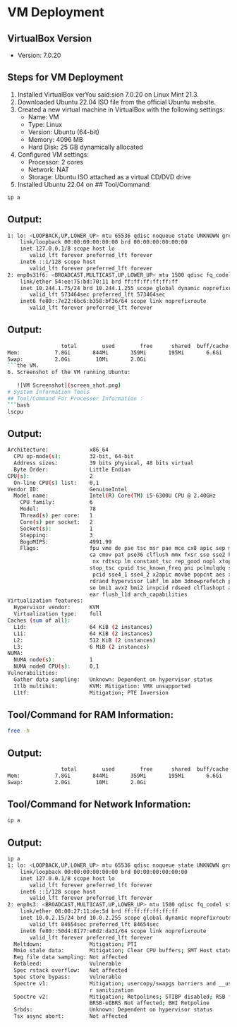 # VM Deployment

## VirtualBox Version
- Version: 7.0.20

## Steps for VM Deployment
1. Installed VirtualBox verYou said:sion 7.0.20 on Linux Mint 21.3.
2. Downloaded Ubuntu 22.04 ISO file from the official Ubuntu website.
3. Created a new virtual machine in VirtualBox with the following settings:
   - Name: VM
   - Type: Linux
   - Version: Ubuntu (64-bit)
   - Memory: 4096 MB
   - Hard Disk: 25 GB dynamically allocated
4. Configured VM settings:
   - Processor: 2 cores
   - Network: NAT
   - Storage: Ubuntu ISO attached as a virtual CD/DVD drive
5. Installed Ubuntu 22.04 on ## Tool/Command:
```bash
ip a
```
## Output:
```bash
1: lo: <LOOPBACK,UP,LOWER_UP> mtu 65536 qdisc noqueue state UNKNOWN group default qlen 1000
    link/loopback 00:00:00:00:00:00 brd 00:00:00:00:00:00
    inet 127.0.0.1/8 scope host lo
       valid_lft forever preferred_lft forever
    inet6 ::1/128 scope host 
       valid_lft forever preferred_lft forever
2: enp0s31f6: <BROADCAST,MULTICAST,UP,LOWER_UP> mtu 1500 qdisc fq_codel state UP group default qlen 1000
    link/ether 54:ee:75:bd:70:11 brd ff:ff:ff:ff:ff:ff
    inet 10.244.1.75/24 brd 10.244.1.255 scope global dynamic noprefixroute enp0s31f6
       valid_lft 573464sec preferred_lft 573464sec
    inet6 fe80::7e22:6bc6:b358:bf36/64 scope link noprefixroute 
       valid_lft forever preferred_lft forever
```
## Output:
```bash
                 total        used        free      shared  buff/cache   available
Mem:           7.8Gi       844Mi       359Mi       195Mi       6.6Gi       6.5Gi
Swap:          2.0Gi        10Mi       2.0Gi
```the VM.
6. Screenshot of the VM running Ubuntu:
   
   ![VM Screenshot](screen_shot.png)
# System Information Tools
## Tool/Command For Processor Information :
```bash
lscpu
```
## Output:
```bash
Architecture:             x86_64
  CPU op-mode(s):         32-bit, 64-bit
  Address sizes:          39 bits physical, 48 bits virtual
  Byte Order:             Little Endian
CPU(s):                   2
  On-line CPU(s) list:    0,1
Vendor ID:                GenuineIntel
  Model name:             Intel(R) Core(TM) i5-6300U CPU @ 2.40GHz
    CPU family:           6
    Model:                78
    Thread(s) per core:   1
    Core(s) per socket:   2
    Socket(s):            1
    Stepping:             3
    BogoMIPS:             4991.99
    Flags:                fpu vme de pse tsc msr pae mce cx8 apic sep mtrr pge m
                          ca cmov pat pse36 clflush mmx fxsr sse sse2 ht syscall
                           nx rdtscp lm constant_tsc rep_good nopl xtopology non
                          stop_tsc cpuid tsc_known_freq pni pclmulqdq ssse3 cx16
                           pcid sse4_1 sse4_2 x2apic movbe popcnt aes xsave avx 
                          rdrand hypervisor lahf_lm abm 3dnowprefetch pti fsgsba
                          se bmi1 avx2 bmi2 invpcid rdseed clflushopt arat md_cl
                          ear flush_l1d arch_capabilities
Virtualization features:  
  Hypervisor vendor:      KVM
  Virtualization type:    full
Caches (sum of all):      
  L1d:                    64 KiB (2 instances)
  L1i:                    64 KiB (2 instances)
  L2:                     512 KiB (2 instances)
  L3:                     6 MiB (2 instances)
NUMA:                     
  NUMA node(s):           1
  NUMA node0 CPU(s):      0,1
Vulnerabilities:          
  Gather data sampling:   Unknown: Dependent on hypervisor status
  Itlb multihit:          KVM: Mitigation: VMX unsupported
  L1tf:                   Mitigation; PTE Inversion
```
## Tool/Command for RAM Information:
```bash
free -h
```
## Output:
```bash
                 total        used        free      shared  buff/cache   available
Mem:           7.8Gi       844Mi       359Mi       195Mi       6.6Gi       6.5Gi
Swap:          2.0Gi        10Mi       2.0Gi
```
## Tool/Command for Network Information:
```bash
ip a
```
## Output:
```bash
ip a
1: lo: <LOOPBACK,UP,LOWER_UP> mtu 65536 qdisc noqueue state UNKNOWN group default qlen 1000
    link/loopback 00:00:00:00:00:00 brd 00:00:00:00:00:00
    inet 127.0.0.1/8 scope host lo
       valid_lft forever preferred_lft forever
    inet6 ::1/128 scope host 
       valid_lft forever preferred_lft forever
2: enp0s3: <BROADCAST,MULTICAST,UP,LOWER_UP> mtu 1500 qdisc fq_codel state UP group default qlen 1000
    link/ether 08:00:27:11:de:5d brd ff:ff:ff:ff:ff:ff
    inet 10.0.2.15/24 brd 10.0.2.255 scope global dynamic noprefixroute enp0s3
       valid_lft 84654sec preferred_lft 84654sec
    inet6 fe80::50d4:8177:e8d2:da31/64 scope link noprefixroute 
       valid_lft forever preferred_lft forever
  Meltdown:               Mitigation; PTI
  Mmio stale data:        Mitigation; Clear CPU buffers; SMT Host state unknown
  Reg file data sampling: Not affected
  Retbleed:               Vulnerable
  Spec rstack overflow:   Not affected
  Spec store bypass:      Vulnerable
  Spectre v1:             Mitigation; usercopy/swapgs barriers and __user pointe
                          r sanitization
  Spectre v2:             Mitigation; Retpolines; STIBP disabled; RSB filling; P
                          BRSB-eIBRS Not affected; BHI Retpoline
  Srbds:                  Unknown: Dependent on hypervisor status
  Tsx async abort:        Not affected
```
